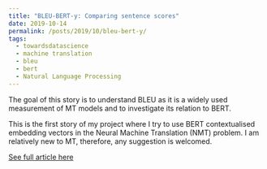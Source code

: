 ```yaml
---
title: "BLEU-BERT-y: Comparing sentence scores"
date: 2019-10-14
permalink: /posts/2019/10/bleu-bert-y/
tags:
  - towardsdatascience
  - machine translation
  - bleu
  - bert
  - Natural Language Processing
---
```


The goal of this story is to understand BLEU as it is a widely used measurement of MT models and to investigate its relation to BERT.

This is the first story of my project where I try to use BERT contextualised embedding vectors in the Neural Machine Translation (NMT) problem. I am relatively new to MT, therefore, any suggestion is welcomed.

[See full article here](https://towardsdatascience.com/bleu-bert-y-comparing-sentence-scores-307e0975994d?source=friends_link&sk=53135bf894f18a709474ef96a98ba88a)
